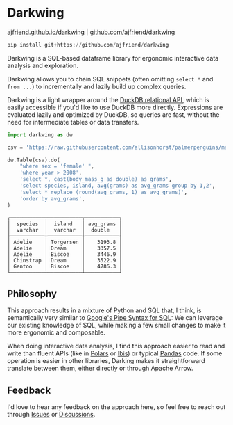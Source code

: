 # Darkwing

[ajfriend.github.io/darkwing](https://ajfriend.github.io/darkwing/) | [github.com/ajfriend/darkwing](https://github.com/ajfriend/darkwing)

```python
pip install git+https://github.com/ajfriend/darkwing
```

Darkwing is a SQL-based dataframe library for ergonomic interactive
data analysis and exploration.

Darkwing allows you to chain SQL snippets (often omitting `select *` and `from ...`)
to incrementally and lazily build up complex queries.

Darkwing is a light wrapper around the
[DuckDB relational API](https://duckdb.org/docs/api/python/relational_api),
which is easily accessible if you'd like to use DuckDB more directly.
Expressions are evaluated lazily and optimized by DuckDB,
so queries are fast, without the need for intermediate tables or data transfers.


```python
import darkwing as dw

csv = 'https://raw.githubusercontent.com/allisonhorst/palmerpenguins/main/inst/extdata/penguins.csv'

dw.Table(csv).do(
    "where sex = 'female' ",
    'where year > 2008',
    'select *, cast(body_mass_g as double) as grams',
    'select species, island, avg(grams) as avg_grams group by 1,2',
    'select * replace (round(avg_grams, 1) as avg_grams)',
    'order by avg_grams',
)
```

```
┌───────────┬───────────┬───────────┐
│  species  │  island   │ avg_grams │
│  varchar  │  varchar  │  double   │
├───────────┼───────────┼───────────┤
│ Adelie    │ Torgersen │    3193.8 │
│ Adelie    │ Dream     │    3357.5 │
│ Adelie    │ Biscoe    │    3446.9 │
│ Chinstrap │ Dream     │    3522.9 │
│ Gentoo    │ Biscoe    │    4786.3 │
└───────────┴───────────┴───────────┘
```

## Philosophy

This approach results in a mixture of Python and SQL that, I think, is semantically very similar to
[Google's Pipe Syntax for SQL](https://research.google/pubs/sql-has-problems-we-can-fix-them-pipe-syntax-in-sql/):
We can leverage our existing knowledge of SQL, while making a few small changes to make it more ergonomic and composable.

When doing interactive data analysis, I find this approach easier to read and write than
fluent APIs (like in [Polars](https://pola.rs/) or [Ibis](https://ibis-project.org/)) or typical [Pandas](https://pandas.pydata.org/) code.
If some operation is easier in other libraries, Darking makes it straightforward translate between them, either directly or through Apache Arrow.

## Feedback

I'd love to hear any feedback on the approach here, so feel free to reach out through
[Issues](https://github.com/ajfriend/darkwing/issues)
or
[Discussions](https://github.com/ajfriend/darkwing/discussions).
